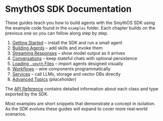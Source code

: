# SmythOS SDK Documentation

These guides teach you how to build agents with the SmythOS SDK using the example code found in the `examples` folder. Each chapter builds on the previous one so you can follow along step by step.

1. [Getting Started](01-getting-started.md) – install the SDK and run a small agent
2. [Building Agents](02-agents.md) – add skills and invoke them
3. [Streaming Responses](03-streaming.md) – show model output as it arrives
4. [Conversations](04-chat.md) – keep stateful chats with optional persistence
5. [Loading `.smyth` Files](05-smyth-files.md) – import agents designed visually
6. [Workflows](06-workflows.md) – wire components programmatically
7. [Services](07-services.md) – call LLMs, storage and vector DBs directly
8. [Advanced Topics](08-advanced-topics.md) *(placeholder)*

The [API Reference](api/README.md) contains detailed information about each class and type exported by the SDK.

Most examples are short snippets that demonstrate a concept in isolation. As the SDK evolves these guides will expand to cover more real‑world scenarios.
